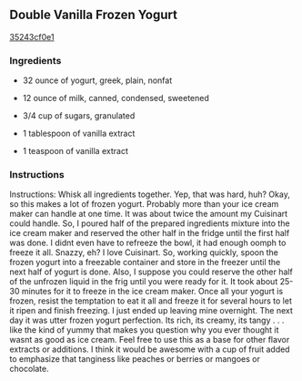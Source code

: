 ## Double Vanilla Frozen Yogurt

[35243cf0e1](http://tastykitchen.com/recipes/desserts/double-vanilla-frozen-yogurt/)

### Ingredients

 - 32 ounce of yogurt, greek, plain, nonfat

 - 12 ounce of milk, canned, condensed, sweetened

 - 3/4 cup of sugars, granulated

 - 1 tablespoon of vanilla extract

 - 1 teaspoon of vanilla extract

### Instructions

Instructions: Whisk all ingredients together. Yep, that was hard, huh? Okay, so this makes a lot of frozen yogurt. Probably more than your ice cream maker can handle at one time. It was about twice the amount my Cuisinart could handle. So, I poured half of the prepared ingredients mixture into the ice cream maker and reserved the other half in the fridge until the first half was done. I didnt even have to refreeze the bowl, it had enough oomph to freeze it all. Snazzy, eh? I love Cuisinart. So, working quickly, spoon the frozen yogurt into a freezable container and store in the freezer until the next half of yogurt is done. Also, I suppose you could reserve the other half of the unfrozen liquid in the frig until you were ready for it. It took about 25-30 minutes for it to freeze in the ice cream maker. Once all your yogurt is frozen, resist the temptation to eat it all and freeze it for several hours to let it ripen and finish freezing. I just ended up leaving mine overnight. The next day it was utter frozen yogurt perfection. Its rich, its creamy, its tangy . . . like the kind of yummy that makes you question why you ever thought it wasnt as good as ice cream. Feel free to use this as a base for other flavor extracts or additions. I think it would be awesome with a cup of fruit added to emphasize that tanginess like peaches or berries or mangoes or chocolate.
